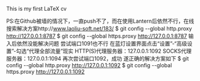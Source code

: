 This is my first LaTeX cv

PS:在Github被墙的情况下，一直push不了，而在使用Lantern后依然不行，在线搜索解决方案http://www.laoliu-soft.net/183/
$ git config --global http.proxy http://127.0.0.1:8787
$ git config --global https.proxy http://127.0.0.1:8787
输入后依然没能解决问题
尝试端口1091也不行
在蓝灯设置界面点击“设置”-“高级设置”-勾选“代理全部流量”现实
HTTP(S)代理服务器：127.0.0.1:1092
SOCKS代理服务器：127.0.0.1:1094
再次尝试端口1092，成功
遂正确的解决方案如下
$ git config --global http.proxy http://127.0.0.1:1092
$ git config --global https.proxy http://127.0.0.1:1092
